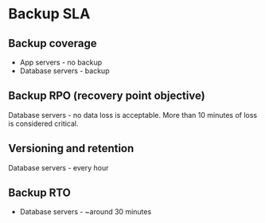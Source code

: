 # Backup SLA

## Backup coverage

- App servers - no backup
- Database servers - backup

## Backup RPO (recovery point objective)

Database servers - no data loss is acceptable. More than 10 minutes of loss is considered critical.

## Versioning and retention

Database servers - every hour

## Backup RTO

- Database servers - ~around 30 minutes
